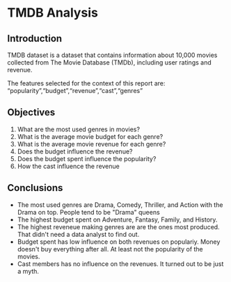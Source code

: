 # TMDB Analysis
## Introduction
TMDB dataset is a dataset that contains information about 10,000 movies collected from The Movie Database (TMDb), including user ratings and revenue.

The features selected for the context of this report are: “popularity”,“budget”,“revenue”,“cast”,“genres”

## Objectives
1. What are the most used genres in movies?
2. What is the average movie budget for each genre?
3. What is the average movie revenue for each genre?
4. Does the budget influence the revenue?
5. Does the budget spent influence the popularity?
6. How the cast influence the revenue


## Conclusions

* The most used genres are Drama, Comedy, Thriller, and Action with the Drama on top. People tend to be "Drama" queens
* The highest budget spent on Adventure, Fantasy, Family, and History.
* The highest reveneue making genres are are the ones most produced. That didn't need a data analyst to find out.
* Budget spent has low influence on both revenues on populariy. Money doesn't buy everything after all. At least not the popularity of the movies.
* Cast members has no influence on the revenues. It turned out to be just a myth.
